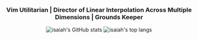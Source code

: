 <div align="center">
  <h3>Vim Utilitarian | Director of Linear Interpolation Across Multiple Dimensions | Grounds Keeper</h3>
</div>

<div align="center">

![isaiah's GitHub stats](https://github-readme-stats.vercel.app/api?username=isaiahpaget&count_private=true&hide_border=true&bg_color=0c1117&show_icons=true&theme=gruvbox) ![isaiah's top langs](https://github-readme-stats.vercel.app/api/top-langs/?username=isaiahpaget&langs_count=8&hide_border=true&bg_color=0c1117&theme=gruvbox&layout=compact)
 
</div>
